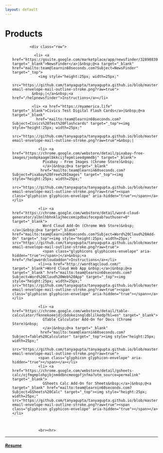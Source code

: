 ```yaml
---
layout: default
---
```

   <!-- added Jan 20 2017-->
<title> Tanya Gupta</title>

  <script src="https://cdnjs.cloudflare.com/ajax/libs/tether/1.4.0/js/tether.min.js"></script>
  <script src="https://code.jquery.com/jquery-1.10.2.min.js"></script>
  <link rel="stylesheet" href="https://maxcdn.bootstrapcdn.com/bootstrap/4.0.0-alpha.6/css/bootstrap.min.css" integrity="sha384-rwoIResjU2yc3z8GV/NPeZWAv56rSmLldC3R/AZzGRnGxQQKnKkoFVhFQhNUwEyJ" crossorigin="anonymous">
 <link rel="stylesheet" href="//code.jquery.com/ui/1.12.1/themes/base/jquery-ui.css">
  <script src="https://code.jquery.com/ui/1.12.1/jquery-ui.js"></script>
  <script src="https://rawgit.com/swisnl/jQuery-contextMenu/master/src/jquery.contextMenu.js"></script>
<script src="https://maxcdn.bootstrapcdn.com/bootstrap/4.0.0-alpha.6/js/bootstrap.min.js" integrity="sha384-vBWWzlZJ8ea9aCX4pEW3rVHjgjt7zpkNpZk+02D9phzyeVkE+jo0ieGizqPLForn" crossorigin="anonymous"></script>
   <link rel="stylesheet" href="https://cdnjs.cloudflare.com/ajax/libs/normalize/7.0.0/normalize.min.css">
  <link rel="stylesheet" href="static/main.css">
 <link rel="stylesheet" href="https://maxcdn.bootstrapcdn.com/font-awesome/4.7.0/css/font-awesome.min.css">

<link href="https://fonts.googleapis.com/css?family=Lato:100,300" rel="stylesheet">

<div class="container">
<div class="container">
    <div class="row">
        <div class="col-sm-6">
            <div class="row">
                <h1 class="textarea display-6"> Products</h1>
                <ul>


            <div class="row">

              <li> <a href="https://gsuite.google.com/marketplace/app/newsfinder/32898839534" target="_blank">NewsFinder</a>|&nbsp;@<a target="_blank" href="mailto:team@learnin60seconds.com?Subject=NewsFinder" target="_top">
                <img style="height:25px; width=25px;"
             src="https://github.com/tanyagupta/tanyagupta.github.io/blob/master/images/1484971441_common-email-envelope-mail-outline-stroke.png?raw=true">
             &nbsp;|</a>&nbsp;<a href="/helpnewsfinder">Instructions</a></li>

             <li> <a href="https://myamerica.life" target="_blank">Civics Test Digital Flash Cards</a>|&nbsp;@<a target="_blank"
               href="mailto:team@learnin60seconds.com?Subject=Civics%20Test%20Flashcards" target="_top"><img style="height:25px; width=25px;"
            src="https://github.com/tanyagupta/tanyagupta.github.io/blob/master/images/1484971441_common-email-envelope-mail-outline-stroke.png?raw=true">&nbsp;|

                <li> <a href="https://chrome.google.com/webstore/detail/pixabay-free-images/joobpkaagmlbkkcijfepmlieedgmmdbj" target="_blank">
                  Pixabay - Free Images (Chrome Store)&nbsp;
                  </a>|&nbsp;@<a target="_blank"
                 href="mailto:team@learnin60seconds.com?Subject=Pixabay%20Free%20Images" target="_top"><img style="height:25px; width=25px;"
                src="https://github.com/tanyagupta/tanyagupta.github.io/blob/master/images/1484971441_common-email-envelope-mail-outline-stroke.png?raw=true"><span class="glyphicon glyphicon-envelope" aria-hidden="true"></span></a></li>

                <li> <a href="https://chrome.google.com/webstore/detail/word-cloud-generator/alhnlhbhnklajhmccemipdbaifocepab?authuser=0" target="_blank">
                  Word Cloud Add-On (Chrome Web Store)&nbsp; </a>|&nbsp;@<a target="_blank" href="mailto:team@learnin60seconds.com?Subject=Word%20Cloud%20Add-On" target="_top"><img style="height:25px; width=25px;" src="https://github.com/tanyagupta/tanyagupta.github.io/blob/master/images/1484971441_common-email-envelope-mail-outline-stroke.png?raw=true">
                  <span class="glyphicons glyphicons-envelope" aria-hidden="true"></span>|</a>&nbsp;<a href="/helpwordcloudaddon">Instructions</a></li>
                <li><a href="http://wordtagcloud.com/" target="_blank">Word Cloud Web App &nbsp;</a>|&nbsp;@<a target="_blank" href="mailto:team@learnin60seconds.com?Subject=Word%20Cloud%20Web%20App" target="_top"><img style="height:25px; width=25px;" src="https://github.com/tanyagupta/tanyagupta.github.io/blob/master/images/1484971441_common-email-envelope-mail-outline-stroke.png?raw=true"><span class="glyphicon glyphicon-envelope" aria-hidden="true"></span></a></li>

                <li> <a href="https://chrome.google.com/webstore/detail/table-calculator/fknnekoeejdjcbdokeinngldblilkedp?hl=en" target="_blank">
                  GTable Calculator Add-On for Docs (Chrome Store)&nbsp;
                  </a>|&nbsp;@<a target="_blank"
                 href="mailto:team@learnin60seconds.com?Subject=Table%20Calculator" target="_top"><img style="height:25px; width=25px;"
                src="https://github.com/tanyagupta/tanyagupta.github.io/blob/master/images/1484971441_common-email-envelope-mail-outline-stroke.png?raw=true">
                <span class="glyphicon glyphicon-envelope" aria-hidden="true"></span></a></li>
                <li> <a href="https://chrome.google.com/webstore/detail/gsheets-calc/ojfmgmplohpjbjnmddbncmeogpfjnfma?utm_source=permalink" target="_blank">
                  GSheets Calc Add-On for Sheets&nbsp;</a>|&nbsp;@<a target="_blank" href="mailto:team@learnin60seconds.com?Subject=GSheets%20Calc" target="_top"><img style="height:25px; width=25px;" src="https://github.com/tanyagupta/tanyagupta.github.io/blob/master/images/1484971441_common-email-envelope-mail-outline-stroke.png?raw=true"><span class="glyphicon glyphicon-envelope" aria-hidden="true"></span></a></li>



                <br><hr>
</ul>


<hr>
<h5 class="textarea display-6"><a href="https://tanyagupta.github.io/resume" target="_blank">Resume</a></h5><br>

